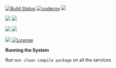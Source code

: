[![Build Status](https://travis-ci.org/stackroute/boeing-wave3-pie.svg?branch=master)](https://travis-ci.org/stackroute/boeing-wave3-pie)
[![codecov](https://codecov.io/gh/stackroute/boeing-wave3-pie/branch/master/graph/badge.svg)](https://codecov.io/gh/stackroute/boeing-wave3-pie)
![](https://img.shields.io/codecov/c/github/stackroute/boeing-wave3-pie.svg?style=flat)

![](https://img.shields.io/snyk/vulnerabilities/github/stackroute/boeing-wave3-pie.svg?style=popout)
![](https://img.shields.io/github/issues/stackroute/boeing-wave3-pie.svg?style=popout)

![](https://img.shields.io/github/contributors/stackroute/boeing-wave3-pie.svg?style=popout)
![](https://img.shields.io/github/last-commit/stackroute/boeing-wave3-pie.svg?style=popout)

![](https://img.shields.io/github/repo-size/stackroute/boeing-wave3-pie.svg?style=popout)
[![License](https://img.shields.io/badge/License-Apache%202.0-blue.svg)](https://opensource.org/licenses/Apache-2.0)

****Running the System****

Run ```mvn clean compile package``` on all the services
